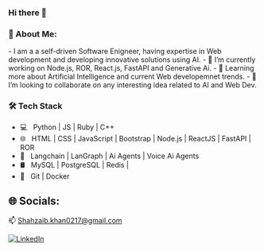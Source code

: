 ### Hi there 👋

<!--
**Shahzaib0217/Shahzaib0217** is a ✨ _special_ ✨ repository because its `README.md` (this file) appears on your GitHub profile.

Here are some ideas to get you started:

- 🔭 I’m currently working on ...
- 🌱 I’m currently learning ...
- 👯 I’m looking to collaborate on ...
- 🤔 I’m looking for help with ...
- 💬 Ask me about ...
- 📫 How to reach me: ...
- 😄 Pronouns: ...
- ⚡ Fun fact: ...
-->
<h3>💫 About Me:</h3>
- I am a a self-driven Software Enigneer, having expertise in Web development and developing innovative solutions using AI.
- 🔭 I’m currently working on Node.js, ROR, React.js, FastAPI and Generative Ai.
- 🌱 Learning more about Artificial Intelligence and current Web developemnet trends.
- 👯 I’m looking to collaborate on any interesting idea related to AI and Web Dev.

<h3>🛠 Tech Stack</h3>

- 💻 &nbsp; Python | JS | Ruby | C++
- 🌐 &nbsp; HTML | CSS | JavaScript | Bootstrap | Node.js | ReactJS | FastAPI | ROR
- 🤖 &nbsp; Langchain | LanGraph | Ai Agents | Voice Ai Agents  
- 🛢 &nbsp; MySQL | PostgreSQL | Redis | 
- 🔧 &nbsp; Git | Docker

## 🌐 Socials:
📫 
[Shahzaib.khan0217@gmail.com](mailto:Shahzaib.khan0217@gmail.com)

[![LinkedIn](https://img.shields.io/badge/LinkedIn-%230077B5.svg?logo=linkedin&logoColor=white)](http://www.linkedin.com/in/shahzaib-khan-b17852225/)

